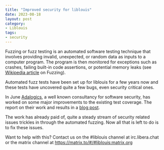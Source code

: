 ```yaml
---
title: "Improved security for liblouis"
date: 2023-08-18
layout: post
category:
- Liblouis
tags:
- security
---
```


Fuzzing or fuzz testing is an automated software testing technique
that involves providing invalid, unexpected, or random data as inputs
to a computer program. The program is then monitored for exceptions
such as crashes, failing built-in code assertions, or potential memory
leaks (see [Wikipedia article](https://en.wikipedia.org/wiki/Fuzzing)
on Fuzzing).

Automated fuzz tests have been set up for liblouis for a few years now
and these tests have uncovered quite a few bugs, even security
critical ones.

In June [Adalogics](https://adalogics.com/), a well known consultancy
for software security, has worked on some major improvements to the
existing test coverage. The report on their work and results in a
[blog post](https://adalogics.com/blog/liblouis-continous-fuzzing).

The work has already paid of, quite a steady stream of security
related issues trickles in through the automated fuzzing. Now all that
is left to do is to fix these issues.

Want to help with this? Contact us on the #liblouis channel at
irc.libera.chat or the matrix channel at
https://matrix.to/#/#liblouis:matrix.org

